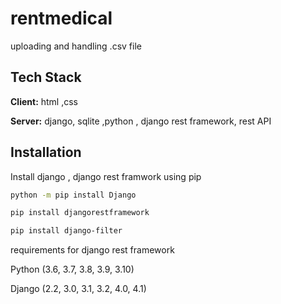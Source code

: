 # rentmedical

uploading and handling .csv file

## Tech Stack

**Client:** html ,css

**Server:** django, sqlite ,python , django rest framework, rest API

## Installation

Install django , django rest framwork using pip

```bash
python -m pip install Django
```

```bash
pip install djangorestframework
```

```bash
pip install django-filter
```

requirements for django rest framework

Python (3.6, 3.7, 3.8, 3.9, 3.10)

Django (2.2, 3.0, 3.1, 3.2, 4.0, 4.1)
